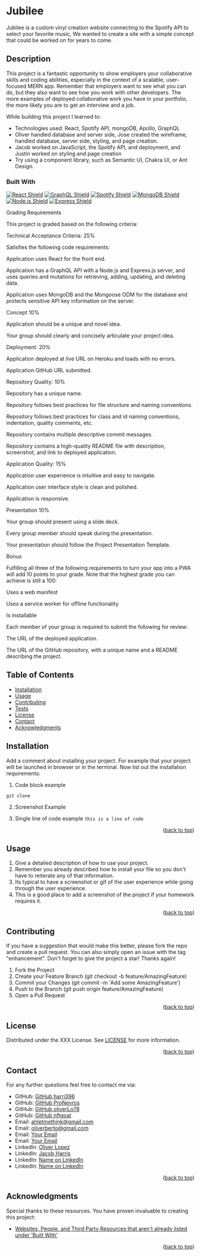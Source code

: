 # Jubilee

Jubilee is a custom vinyl creation website connecting to the Spotify API to select your favorite music, We wanted to create a site with a simple concept that could be worked on for years to come.

## Description

This project is a fantastic opportunity to show employers your collaborative skills and coding abilities, especially in the context of a scalable, user-focused MERN app. Remember that employers want to see what you can do, but they also want to see how you work with other developers. The more examples of deployed collaborative work you have in your portfolio, the more likely you are to get an interview and a job.

While building this project I learned to:

- Technologies used: React, Spotify API, mongoDB, Apollo, GraphQL
- Oliver handled database and server side, Jose created the wireframe, handled database, server side, styling, and page creation.  
- Jacob worked on JavaScript, the Spotify API, and deployment, and Justin worked on styling and page creation  
- Try using a component library, such as Semantic UI, Chakra UI, or Ant Design.

<!-- This section is optional, checkout out Shields_Library.md for pregenerated shields -->
### Built With

[![React Shield](https://img.shields.io/badge/React%20-%2361DAFB.svg?&style=for-the-badge&logo=React&logoColor=white)](https://reactjs.org/)
[![GraphQL Shield](https://img.shields.io/badge/GraphQL%20-%23E10098.svg?&style=for-the-badge&logo=GraphQL&logoColor=white)](https://graphql.com)
[![Spotify Shield](https://img.shields.io/badge/Spotify%20-%231ED760.svg?&style=for-the-badge&logo=Spotify&logoColor=white)](https://spotify.com)
[![MongoDB Shield](https://img.shields.io/badge/MongoDB%20-%2347A248.svg?&style=for-the-badge&logo=MongoDB&logoColor=white)](https://mongodb.com) 
[![Node.js Shield](https://img.shields.io/badge/Node.js-339933?&style=for-the-badge&logo=node.js&logoColor=white)](https://nodejs.org/en/) 
[![Express Shield](https://img.shields.io/badge/Express-000000?&style=for-the-badge&logo=express&logoColor=white)](http://expressjs.com/) 


Grading Requirements

This project is graded based on the following criteria:

Technical Acceptance Criteria: 25%

Satisfies the following code requirements:

Application uses React for the front end.

Application has a GraphQL API with a Node.js and Express.js server, and uses queries and mutations for retrieving, adding, updating, and deleting data.

Application uses MongoDB and the Mongoose ODM for the database and protects sensitive API key information on the server.

Concept 10%

Application should be a unique and novel idea.

Your group should clearly and concisely articulate your project idea.

Deployment: 20%

Application deployed at live URL on Heroku and loads with no errors.

Application GitHub URL submitted.

Repository Quality: 10%

Repository has a unique name.

Repository follows best practices for file structure and naming conventions.

Repository follows best practices for class and id naming conventions, indentation, quality comments, etc.

Repository contains multiple descriptive commit messages.

Repository contains a high-quality README file with description, screenshot, and link to deployed application.

Application Quality: 15%

Application user experience is intuitive and easy to navigate.

Application user interface style is clean and polished.

Application is responsive.

Presentation 10%

Your group should present using a slide deck.

Every group member should speak during the presentation.

Your presentation should follow the Project Presentation Template.

Bonus

Fulfilling all three of the following requirements to turn your app into a PWA will add 10 points to your grade. Note that the highest grade you can achieve is still a 100:

Uses a web manifest

Uses a service worker for offline functionality

Is installable

Each member of your group is required to submit the following for review:

The URL of the deployed application.

The URL of the GitHub repository, with a unique name and a README describing the project.
## Table of Contents
- [Installation](#installation)
- [Usage](#usage)
- [Contributing](#contributing)
- [Tests](#tests)
- [License](#license)
- [Contact](#contact)
- [Acknowledgments](#acknowledgments)

## Installation
Add a comment about installing your project. For example that your project will be launched in browser or in the terminal. Now list out the installation requirements: 

1. Code block example
```
git clone 
```
2. Screenshot Example

3. Single line of code example `this is a line of code`
<p align="right">(<a href="#readme-top">back to top</a>)</p>

## Usage

1. Give a detailed description of how to use your project.
2. Remember you already described how to install your file so you don't have to reiterate any of that information.
3. Its typical to have a screenshot or gif of the user experience while going through the user experience.
4. This is a good place to add a screenshot of the project if your homework requires it.
<p align="right">(<a href="#readme-top">back to top</a>)</p>

## Contributing

If you have a suggestion that would make this better, please fork the repo and create a pull request. You can also simply open an issue with the tag "enhancement". Don't forget to give the project a star! Thanks again!

1. Fork the Project
2. Create your Feature Branch (git checkout -b feature/AmazingFeature)
3. Commit your Changes (git commit -m 'Add some AmazingFeature')
4. Push to the Branch (git push origin feature/AmazingFeature)
5. Open a Pull Request
<p align="right">(<a href="#readme-top">back to top</a>)</p>

## License

Distributed under the XXX License. See [LICENSE](./LICENSE) for more information.
<p align="right">(<a href="#readme-top">back to top</a>)</p>

## Contact

For any further questions feel free to contact me via:
- GitHub: [GitHub harrj396](https://github.com/harrj396)
- GitHub: [GitHub ProNevros](https://github.com/ProNevros)
- GitHub: [GitHub oliverLo78](https://github.com/oliverLo78)
- GitHub: [GitHub nftgoat](https://github.com/nftgoat)
- Email: [ahletmethink@gmail.com](mailto:ahletmethink@gmail.com)
- Email: [oliverberto@gmail.com](mailto:oliverberto@gmail.com)
- Email: [Your Email](mailto:oliverberto@gmail.com)
- Email: [Your Email](mailto:oliverberto@gmail.com)
- LinkedIn: [Oliver Lopez](https://www.linkedin.com/in/oliver-lopez78/)
- LinkedIn: [Jacob Harris](https://www.linkedin.com/in/jacob-harris-245119232/)
- LinkedIn: [Name on LinkedIn](https://www.linkedin.com/in/oliver-lopez78/)
- LinkedIn: [Name on LinkedIn](https://www.linkedin.com/in/oliver-lopez78/)
<p align="right">(<a href="#readme-top">back to top</a>)</p>

## Acknowledgments

Special thanks to these resources. You have proven invaluable to creating this project:
- [Websites, People, and Third Party Resources that aren't already listed under 'Built With'](#)
<p align="right">(<a href="#readme-top">back to top</a>)</p>